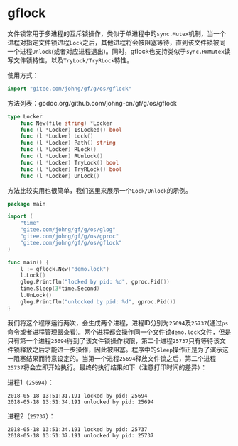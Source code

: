 # gflock

文件锁常用于多进程的互斥锁操作，类似于单进程中的```sync.Mutex```机制，当一个进程对指定文件锁进程```Lock```之后，其他进程将会被阻塞等待，直到该文件锁被同一个进程```Unlock```(或者对应进程退出)。同时，gflock也支持类似于```sync.RWMutex```读写文件锁特性，以及```TryLock/TryRLock```特性。

使用方式：
```go
import "gitee.com/johng/gf/g/os/gflock"
```

方法列表：godoc.org/github.com/johng-cn/gf/g/os/gflock
```go
type Locker
    func New(file string) *Locker
    func (l *Locker) IsLocked() bool
    func (l *Locker) Lock()
    func (l *Locker) Path() string
    func (l *Locker) RLock()
    func (l *Locker) RUnlock()
    func (l *Locker) TryLock() bool
    func (l *Locker) TryRLock() bool
    func (l *Locker) UnLock()
```
方法比较实用也很简单，我们这里来展示一个```Lock/Unlock```的示例。

```go
package main

import (
    "time"
    "gitee.com/johng/gf/g/os/glog"
    "gitee.com/johng/gf/g/os/gproc"
    "gitee.com/johng/gf/g/os/gflock"
)

func main() {
    l := gflock.New("demo.lock")
    l.Lock()
    glog.Printfln("locked by pid: %d", gproc.Pid())
    time.Sleep(3*time.Second)
    l.UnLock()
    glog.Printfln("unlocked by pid: %d", gproc.Pid())
}
```
我们将这个程序运行两次，会生成两个进程，进程ID分别为```25694```及```25737```(通过```ps```命令或者进程管理器查看)。两个进程都会操作同一个文件锁```demo.lock```文件，但是只有第一个进程```25694```得到了该文件锁操作权限，第二个进程```25737```只有等待该文件锁释放之后才能进一步操作，因此被阻塞。程序中的```Sleep```操作正是为了演示这一阻塞结果而特意设定的。当第一个进程```25694```释放文件锁之后，第二个进程```25737```将会立即开始执行。最终的执行结果如下（注意打印时间的差异）：

进程1（```25694```）：
```shell
2018-05-18 13:51:31.191 locked by pid: 25694
2018-05-18 13:51:34.191 unlocked by pid: 25694
```

进程2（```25737```）：
```shell
2018-05-18 13:51:34.191 locked by pid: 25737
2018-05-18 13:51:37.191 unlocked by pid: 25737
```